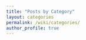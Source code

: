 ```yaml
---
title: "Posts by Category"
layout: categories
permalink: /wiki/categories/
author_profile: true
---
```

